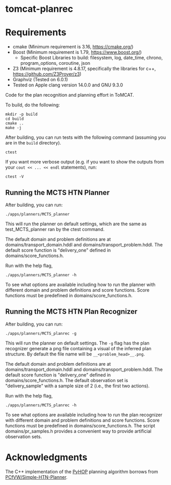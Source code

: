 # tomcat-planrec

# Requirements
- cmake (Minimum requirement is 3.16, https://cmake.org/)
- Boost (Minimum requirement is 1.79, https://www.boost.org/)
  - Specific Boost Libraries to build: filesystem, log, date\_time, chrono, program\_options, coroutine, json
- Z3 (Minimum requirement is 4.8.17, specifically the libraries for c++, https://github.com/Z3Prover/z3)
- Graphviz (Tested on 6.0.1)
- Tested on Apple clang version 14.0.0 and GNU 9.3.0

Code for the plan recognition and planning effort in ToMCAT.

To build, do the following:

    mkdir -p build
    cd build
    cmake ..
    make -j

After building, you can run tests with the following command (assuming you are
in the `build` directory).

    ctest

If you want more verbose output (e.g. if you want to show the outputs from your
`cout << ... << endl` statements), run:

    ctest -V

## Running the MCTS HTN Planner
After building, you can run: 
    
    ./apps/planners/MCTS_planner

This will run the planner on default settings, which are the same as
test\_MCTS\_planner ran by the ctest command. 

The default domain and problem definitions are at domains/transport\_domain.hddl 
and domains/transport\_problem.hddl. The default score function is "delivery\_one" defined 
in domains/score\_functions.h. 

Run with the help flag,

    ./apps/planners/MCTS_planner -h

To see what options are available including how to run the planner with
different domain and problem definitions and score functions. Score functions
must be predefined in domains/score\_functions.h. 

## Running the MCTS HTN Plan Recognizer
After building, you can run: 
    
    ./apps/planners/MCTS_planrec -g

This will run the planner on default settings. The `-g` flag has the plan
recognizer generate a png file containing a visual of the inferred plan
structure. By default the file name will be `__<problem_head>__.png`.  

The default domain and problem definitions are at domains/transport\_domain.hddl 
and domains/transport\_problem.hddl. The default score function is "delivery\_one" defined 
in domains/score\_functions.h. The default observation set is "delivery\_sample" with a sample size of 2 (i.e., the first two actions). 

Run with the help flag,

    ./apps/planners/MCTS_planrec -h

To see what options are available including how to run the plan recognizer with
different domain and problem definitions and score functions. Score functions
must be predefined in domains/score\_functions.h. The script
domains/pr\_samples.h provides a convenient way to provide artificial
observation sets.   

# Acknowledgments

The C++ implementation of the
[PyHOP](https://bitbucket.org/dananau/pyhop/src/master/) planning algorithm
borrows from
[PCfVW/Simple-HTN-Planner](https://github.com/PCfVW/Simple-HTN-Planner).
